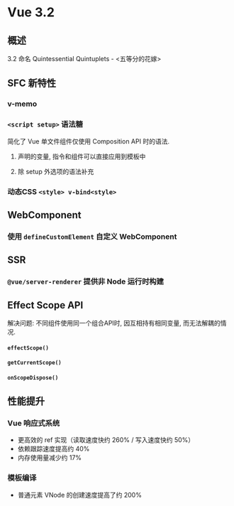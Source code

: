 

# Vue 3.2 

## 概述

3.2 命名 Quintessential Quintuplets - <五等分的花嫁>




## SFC 新特性


### v-memo



### `<script setup>` 语法糖

简化了 Vue 单文件组件仅使用 Composition API 时的语法.  

1. 声明的变量, 指令和组件可以直接应用到模板中

2. 除 setup 外选项的语法补充







### 动态CSS `<style> v-bind<style>`

## WebComponent

### 使用 `defineCustomElement` 自定义 WebComponent 

## SSR

### `@vue/server-renderer` 提供非 Node 运行时构建

## Effect Scope API

解决问题: 不同组件使用同一个组合API时, 因互相持有相同变量, 而无法解耦的情况.


#### `effectScope()`
#### `getCurrentScope()`
#### `onScopeDispose()`


## 性能提升

### Vue 响应式系统

- 更高效的 ref 实现（读取速度快约 260% / 写入速度快约 50%）
- 依赖跟踪速度提高约 40%
- 内存使用量减少约 17%

### 模板编译

- 普通元素 VNode 的创建速度提高了约 200%